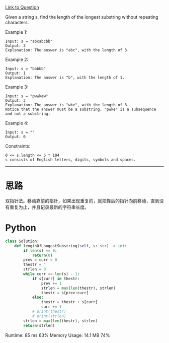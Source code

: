 [Link to Question](https://leetcode.com/explore/interview/card/top-interview-questions-medium/103/array-and-strings/779/)




Given a string s, find the length of the longest substring without repeating characters.

 

Example 1:
```
Input: s = "abcabcbb"
Output: 3
Explanation: The answer is "abc", with the length of 3.
```
Example 2:
```
Input: s = "bbbbb"
Output: 1
Explanation: The answer is "b", with the length of 1.
```
Example 3:
```
Input: s = "pwwkew"
Output: 3
Explanation: The answer is "wke", with the length of 3.
Notice that the answer must be a substring, "pwke" is a subsequence and not a substring.
```
Example 4:
```
Input: s = ""
Output: 0
```

Constraints:
```
0 <= s.length <= 5 * 104
s consists of English letters, digits, symbols and spaces.
```
-----
# 思路
双指针法。移动靠前的指针，如果出现重复的，就把靠后的指针向前移动，直到没有重复为止，并且记录最新的字符串长度。

# Python
```python
class Solution:
    def lengthOfLongestSubstring(self, s: str) -> int:
        if len(s) == 0:
            return(0)
        prev = curr = 0
        thestr = ''
        strlen = 0
        while curr <= len(s) - 1:
            if s[curr] in thestr:
                prev += 1
                strlen = max(len(thestr), strlen)
                thestr = s[prev:curr]
            else:
                thestr = thestr + s[curr]
                curr += 1
            # print(thestr)
            # print(strlen)
        strlen = max(len(thestr), strlen)
        return(strlen)
```
Runtime: 85 ms          63%
Memory Usage: 14.1 MB   74%


